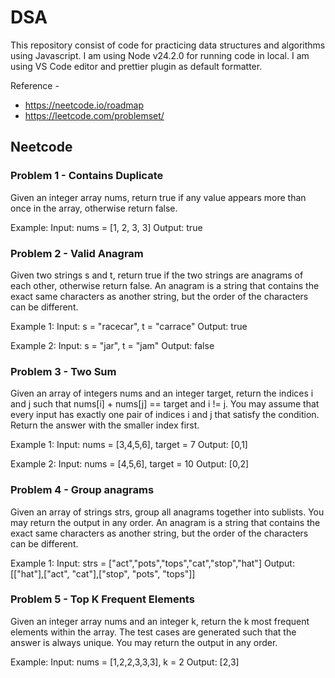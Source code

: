 # DSA

This repository consist of code for practicing data structures and algorithms using Javascript.
I am using Node v24.2.0 for running code in local. I am using VS Code editor and prettier plugin as default formatter.

Reference -

- https://neetcode.io/roadmap
- https://leetcode.com/problemset/

## Neetcode

### Problem 1 - Contains Duplicate

Given an integer array nums, return true if any value appears more than once in the array, otherwise return false.

Example:
Input: nums = [1, 2, 3, 3]
Output: true

### Problem 2 - Valid Anagram

Given two strings s and t, return true if the two strings are anagrams of each other, otherwise return false. An anagram is a string that contains the exact same characters as another string, but the order of the characters can be different.

Example 1:
Input: s = "racecar", t = "carrace"
Output: true

Example 2:
Input: s = "jar", t = "jam"
Output: false

### Problem 3 - Two Sum

Given an array of integers nums and an integer target, return the indices i and j such that nums[i] + nums[j] == target and i != j.
You may assume that every input has exactly one pair of indices i and j that satisfy the condition.
Return the answer with the smaller index first.

Example 1:
Input:
nums = [3,4,5,6], target = 7
Output: [0,1]

Example 2:
Input: nums = [4,5,6], target = 10
Output: [0,2]

### Problem 4 - Group anagrams

Given an array of strings strs, group all anagrams together into sublists. You may return the output in any order.
An anagram is a string that contains the exact same characters as another string, but the order of the characters can be different.

Example 1:
Input: strs = ["act","pots","tops","cat","stop","hat"]
Output: [["hat"],["act", "cat"],["stop", "pots", "tops"]]

### Problem 5 - Top K Frequent Elements

Given an integer array nums and an integer k, return the k most frequent elements within the array.
The test cases are generated such that the answer is always unique.
You may return the output in any order.

Example:
Input: nums = [1,2,2,3,3,3], k = 2
Output: [2,3]
